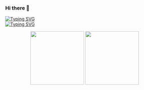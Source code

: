 ### Hi there 👋

<!--
**onepeachy/onepeachy** is a ✨ _special_ ✨ repository because its `README.md` (this file) appears on your GitHub profile.

Here are some ideas to get you started:

- 🔭 I’m currently working on ...
- 🌱 I’m currently learning ...
- 👯 I’m looking to collaborate on ...
- 🤔 I’m looking for help with ...
- 💬 Ask me about ...
- 📫 How to reach me: ...
- 😄 Pronouns: ...
- ⚡ Fun fact: ...
-->

<a href="https://git.io/typing-svg"><img src="https://readme-typing-svg.herokuapp.com?font=Microsoft+Yahei&size=30&duration=4000&pause=1000&color=F7CD36&multiline=true&repeat=false&random=false&width=700&lines=Hello%2C+this+is+AlienPeachy!" alt="Typing SVG" /></a>
<br>
<a href="https://git.io/typing-svg"><img src="https://readme-typing-svg.herokuapp.com?font=Microsoft+Yahei&size=30&duration=4000&pause=1000&color=F7CD36&repeat=false&random=false&width=700&lines=%E6%AC%A2%E8%BF%8E%E6%9D%A5%E5%88%B0%E5%A4%96%E6%98%9F%E6%A1%83%E5%AD%90%E7%9A%84Github%E4%B8%BB%E9%A1%B5%E5%91%80%EF%BC%81%EF%BC%81" alt="Typing SVG" /></a>

<div align="center">
<span>  </span>
<img height="170px" src="https://github-readme-stats.vercel.app/api?username=onepeachy" /><span>  </span><img height="170px" src="https://github-readme-stats.vercel.app/api/top-langs/?username=onepeachy&layout=compact&langs_count=8" />
<span>  </span>
</div>
